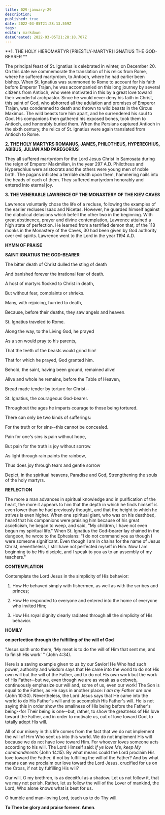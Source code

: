 ```yaml
---
title: 029-january-29
description: 
published: true
date: 2022-03-05T21:28:13.559Z
tags: 
editor: markdown
dateCreated: 2022-03-05T21:28:10.707Z
---
```


**1. THE HOLY HIEROMARTYR [PRIESTLY-MARTYR] IGNATIUS THE GOD-BEARER
**

The principal feast of St. Ignatius is celebrated in winter, on December 20. On this date we commemorate the translation of his relics from Rome, where he suffered martyrdom, to Antioch, where he had earlier been bishop. When St. Ignatius was summoned to Rome to account for his faith before Emperor Trajan, he was accompanied on this long journey by several citizens from Antioch, who were motivated in this by a great love toward their wonderful archpastor. Since he would never deny his faith in Christ, this saint of God, who abhorred all the adulation and promises of Emperor Trajan, was condemned to death and thrown to wild beasts in the Circus Maximus. The wild beasts tore him apart, and he surrendered his soul to God. His companions then gathered his exposed bones, took them to Antioch, and honorably buried them. When the Persians captured Antioch in the sixth century, the relics of St. Ignatius were again translated from Antioch to Rome.

**2. THE HOLY MARTYRS ROMANUS, JAMES, PHILOTHEUS, HYPERECHIUS, ABIBUS, JULIAN AND PAREGORIUS**

They all suffered martyrdom for the Lord Jesus Christ in Samosata during the reign of Emperor Maximilian, in the year 297 A.D. Philotheus and Hyperechius were aristocrats and the others were young men of noble birth. The pagans inflicted a terrible death upon them, hammering nails into the heads of each of them. They suffered martyrdom honorably and entered into eternal joy.

**3. THE VENERABLE LAWRENCE OF THE MONASTERY OF THE KIEV CAVES**

Lawrence voluntarily chose the life of a recluse, following the examples of the earlier recluses Isaac and Nicetas. However, he guarded himself against the diabolical delusions which befell the other two in the beginning. With great abstinence, prayer and divine contemplation, Lawrence attained a high state of perfection. He learned from a terrified demon that, of the 118 monks in the Monastery of the Caves, 30 had been given by God authority over evil spirits. Lawrence went to the Lord in the year 1194 A.D.



**HYMN OF PRAISE**

**SAINT IGNATIUS THE GOD-BEARER**

The bitter death of Christ dulled the sting of death

And banished forever the irrational fear of death.

A host of martyrs flocked to Christ in death,

But without fear, complaints or shrieks.

Many, with rejoicing, hurried to death,

Because, before their deaths, they saw angels and heaven.

St. Ignatius traveled to Rome.

Along the way, to the Living God, he prayed

As a son would pray to his parents,

That the teeth of the beasts would grind him!

That for which he prayed, God granted him.

Behold, the saint, having been ground, remained alive!

Alive and whole he remains, before the Table of Heaven,

Bread made tender by torture for Christ--

St. Ignatius, the courageous God-bearer.

Throughout the ages he imparts courage to those being tortured.

There can only be two kinds of sufferings:

For the truth or for sins--this cannot be concealed.

Pain for one's sins is pain without hope,

But pain for the truth is joy without sorrow.

As light through rain paints the rainbow,

Thus does joy through tears and gentle sorrow

Depict, in the spiritual heavens, Paradise and God,
Strengthening the souls of the holy martyrs.

**REFLECTION**

The more a man advances in spiritual knowledge and in purification of the heart, the more it appears to him that the depth in which he finds himself is even lower than he had previously thought, and that the height to which he strives is even higher. When one spiritual giant, who was on his deathbed, heard that his companions were praising him because of his great asceticism, he began to weep, and said, "My children, I have not even begun my spiritual life." When St. Ignatius the God-bearer lay chained in the dungeon, he wrote to the Ephesians: "I do not command you as though I were someone significant. Even though I am in chains for the name of Jesus Christ, nevertheless, I still have not perfected myself in Him. Now I am beginning to be His disciple, and I speak to you as to an assembly of my teachers."



**CONTEMPLATION**

Contemplate the Lord Jesus in the simplicity of His behavior:

1.  How He behaved simply with fishermen, as well as with the scribes and princes;

1.  How He responded to everyone and entered into the home of everyone who invited Him;

1.  How His royal dignity clearly radiated through all the simplicity of His behavior.



**HOMILY**

**on perfection through the fulfilling of the will of God**

"Jesus saith unto them, 'My meat is to do the will of Him that sent me, and to finish His work' " (John 4:34).

Here is a saving example given to us by our Savior! He Who had such power, authority and wisdom says that He came into the world to do not His own will but the will of the Father, and to do not His own work but the work of His Father--but we, even though we are as weak as a cobweb, continuously emphasize our will and, some of us, even our work! The Son is equal to the Father, as He says in another place: *I am my Father are one* (John 10:30). Nevertheless, the Lord Jesus says that He came into the world to do His Father's will and to accomplish His Father's will. He is not saying this in order show the smallness of His being before the Father's being--for Their being is one--but, rather, to show the greatness of His love toward the Father, and in order to motivate us, out of love toward God, to totally adopt His will.

All of our misery in this life comes from the fact that we do not implement the will of Him Who sent us into this world. We do not implement His will because we do not have love toward Him. For whoever loves someone acts according to his will. The Lord Himself said: *If ye love Me, keep My commandments* (John 14:15). By what means could the Lord proclaim His love toward the Father, if not by fulfilling the will of the Father? And by what means can we proclaim our love toward the Lord Jesus, crucified for us on the Cross, if not by fulfilling His will?

Our will, O my brethren, is as deceitful as a shadow. Let us not follow it, that we may not perish. Rather, let us follow the will of the Lover of mankind, the Lord, Who alone knows what is best for us.

O humble and man-loving Lord, teach us to do Thy will.

**To Thee be glory and praise forever. Amen.**
